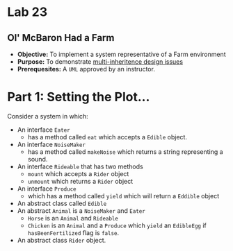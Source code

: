 # Lab 23 

## Ol' McBaron Had a Farm

* **Objective:** To implement a system representative of a Farm environment
* **Purpose:** To demonstrate [multi-inheritence design issues](https://www.geeksforgeeks.org/java-and-multiple-inheritance/)
* **Prerequesites:** A `UML` approved by an instructor.


# Part 1: Setting the Plot...

Consider a system in which:

* An interface `Eater`
  * has a method called `eat` which accepts a `Edible` object.
* An interface `NoiseMaker` 
  * has a method called `makeNoise` which returns a string representing a sound.
* An interface `Rideable` that has two methods
  * `mount` which accepts a `Rider` object
  * `unmount` which returns a `Rider` object
* An interface `Produce` 
  * which has a method called `yield` which will return a `Eddible` object
* An abstract class called `Edible`
* An abstract `Animal` is a `NoiseMaker` and `Eater`
    * `Horse` is an `Animal` and `Rideable`
    * `Chicken` is an `Animal` and a `Produce` which `yield` an `EdibleEgg` if `hasBeenFertilized` flag is `false`.
* An abstract class `Rider` object.







